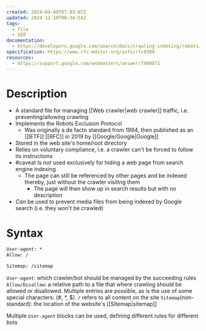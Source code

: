 ```yaml
---
created: 2024-04-09T07:03:07Z
updated: 2024-12-10T08:34:54Z
tags:
  - file
  - SEO
documentation:
  - https://developers.google.com/search/docs/crawling-indexing/robots/intro
specification: https://www.rfc-editor.org/info/rfc9309
resources:
  - https://support.google.com/webmasters/answer/7489871
---
```

# Description
- A standard file for managing [[Web crawler|web crawler]] traffic, i.e. preventing/allowing crawling
- Implements the Robots Exclusion Protocol
	- Was originally a de facto standard from 1994, then published as an [[IETF]] [[RFC]] in 2019 by [[Google/Google|Google]]
- Stored in the web site's home/root directory
- Relies on voluntary compliance, i.e. a crawler can't be forced to follow its instructions
- #caveat Is *not* used exclusively for hiding a web page from search engine indexing
	- The page can still be referenced by other pages and be indexed thereby, just without the crawler visiting them
		- The page will then show up in search results but with no description
- *Can* be used to prevent media files from being indexed by Google search (i.e. they won't be crawled)
# Syntax
```robots.txt
User-agent: *
Allow: /

Sitemap: /sitemap
```
`User-agent`: which crawler/bot should be managed by the succeeding rules
`Allow/Disallow`: a relative path to a file that where crawling should be allowed or disallowed. Multiple entries are possible, as is the use of some special characters: (#, *, $).  `/` refers to all content on the site
`Sitemap`(non-standard): the location of the website's [[Sitemap|sitemap]]

Multiple `User-agent` blocks can be used, defining different rules for different bots
